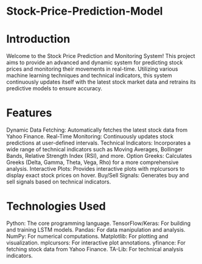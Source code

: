# Stock-Price-Prediction-Model

# Introduction
Welcome to the Stock Price Prediction and Monitoring System! This project aims to provide an advanced and dynamic system for predicting stock prices and monitoring their movements in real-time. Utilizing various machine learning techniques and technical indicators, this system continuously updates itself with the latest stock market data and retrains its predictive models to ensure accuracy.

# Features
Dynamic Data Fetching: Automatically fetches the latest stock data from Yahoo Finance.
Real-Time Monitoring: Continuously updates stock predictions at user-defined intervals.
Technical Indicators: Incorporates a wide range of technical indicators such as Moving Averages, Bollinger Bands, Relative Strength Index (RSI), and more.
Option Greeks: Calculates Greeks (Delta, Gamma, Theta, Vega, Rho) for a more comprehensive analysis.
Interactive Plots: Provides interactive plots with mplcursors to display exact stock prices on hover.
Buy/Sell Signals: Generates buy and sell signals based on technical indicators.

# Technologies Used
Python: The core programming language.
TensorFlow/Keras: For building and training LSTM models.
Pandas: For data manipulation and analysis.
NumPy: For numerical computations.
Matplotlib: For plotting and visualization.
mplcursors: For interactive plot annotations.
yfinance: For fetching stock data from Yahoo Finance.
TA-Lib: For technical analysis indicators.
